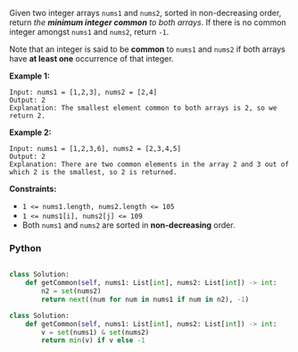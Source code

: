 Given two integer arrays  `nums1`  and  `nums2`, sorted in non-decreasing order, return
_the  **minimum integer common**  to both arrays_. If there is no common integer amongst  `nums1`  and  `nums2`,
return  `-1`.

Note that an integer is said to be  **common**  to  `nums1`  and  `nums2`  if both arrays have  **at least one**
occurrence of that integer.

**Example 1:**

```
Input: nums1 = [1,2,3], nums2 = [2,4]
Output: 2
Explanation: The smallest element common to both arrays is 2, so we return 2.
```

**Example 2:**

```
Input: nums1 = [1,2,3,6], nums2 = [2,3,4,5]
Output: 2
Explanation: There are two common elements in the array 2 and 3 out of which 2 is the smallest, so 2 is returned.
```

**Constraints:**

- `1 <= nums1.length, nums2.length <= 105`
- `1 <= nums1[i], nums2[j] <= 109`
- Both  `nums1`  and  `nums2`  are sorted in  **non-decreasing**  order.

### Python
```python

class Solution:
    def getCommon(self, nums1: List[int], nums2: List[int]) -> int:
        n2 = set(nums2)
        return next((num for num in nums1 if num in n2), -1)
```

```python
class Solution:
    def getCommon(self, nums1: List[int], nums2: List[int]) -> int:
        v = set(nums1) & set(nums2)
        return min(v) if v else -1
```
